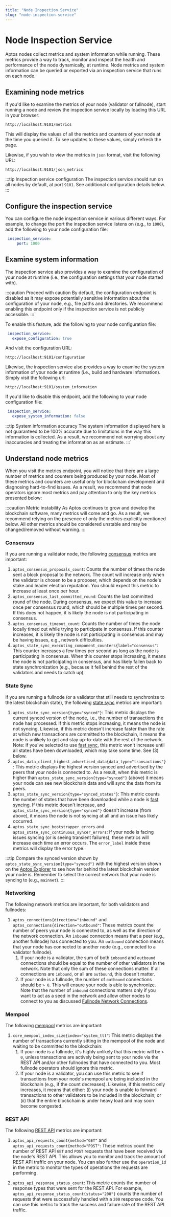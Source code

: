 ```yaml
---
title: "Node Inspection Service"
slug: "node-inspection-service"
---
```


# Node Inspection Service 

Aptos nodes collect metrics and system information while running. These metrics provide a way to track,
monitor and inspect the health and performance of the node dynamically, at runtime. Node metrics and system
information can be queried or exported via an inspection service that runs on each node.

## Examining node metrics

If you'd like to examine the metrics of your node (validator or fullnode), start running a
node and review the inspection service locally by loading this URL in your browser:

```
http://localhost:9101/metrics
```

This will display the values of all the metrics and counters of your node at the time you queried it.
To see updates to these values, simply refresh the page.

Likewise, if you wish to view the metrics in `json` format, visit the following URL:

```
http://localhost:9101/json_metrics
```

:::tip Inspection service configuration
The inspection service should run on all nodes by default, at port `9101`. See additional configuration
details below.
:::

## Configure the inspection service

You can configure the node inspection service in various different ways. For example, to change
the port the inspection service listens on (e.g., to `1000`), add the following to your node
configuration file:

```yaml
 inspection_service:
     port: 1000
```

## Examine system information

The inspection service also provides a way to examine the configuration of your node
at runtime (i.e., the configuration settings that your node started with).

:::caution Proceed with caution
By default, the configuration endpoint is disabled as it may expose potentially sensitive
information about the configuration of your node, e.g., file paths and directories. We
recommend enabling this endpoint only if the inspection service is not publicly accessible.
:::`

To enable this feature, add the following to your node configuration file:

```yaml
 inspection_service:
   expose_configuration: true
```

And visit the configuration URL:

```
http://localhost:9101/configuration
```

Likewise, the inspection service also provides a way to examine the system information of your node
at runtime (i.e., build and hardware information). Simply visit the following url:

```
http://localhost:9101/system_information
```

If you'd like to disable this endpoint, add the following to your node configuration file:

```yaml
 inspection_service:
   expose_system_information: false
``` 

:::tip System information accuracy
The system information displayed here is not guaranteed to be 100% accurate due to limitations
in the way this information is collected. As a result, we recommend not worrying about any
inaccuracies and treating the information as an estimate.
:::`

## Understand node metrics

When you visit the metrics endpoint, you will notice that there are a large number of metrics
and counters being produced by your node. Most of these metrics and counters are useful only for
blockchain development and diagnosing hard-to-find issues. As a result, we recommend that node
operators ignore most metrics and pay attention to only the key metrics presented below:

:::caution Metric instability
As Aptos continues to grow and develop the blockchain software, many metrics will come and go.
As a result, we recommend relying on the presence of only the metrics explicitly mentioned below.
All other metrics should be considered unstable and may be changed/removed without warning.
:::

### Consensus

If you are running a validator node, the following
[consensus](../../guides/basics-life-of-txn.md#consensus) metrics are important:
1. `aptos_consensus_proposals_count`: Counts the number of times the node sent a block
proposal to the network. The count will increase only when the validator is chosen to be a proposer,
which depends on the node's stake and leader election reputation. You should expect this metric to
increase at least once per hour.
2. `aptos_consensus_last_committed_round`: Counts the last committed round of the node.
During consensus, we expect this value to increase once per consensus round, which should be multiple
times per second. If this does not happen, it is likely the node is not participating in consensus.
3. `aptos_consensus_timeout_count`: Counts the number of times the node locally timed out while trying
to participate in consensus. If this counter increases, it is likely the node is not participating 
in consensus and may be having issues, e.g., network difficulties.
4. `aptos_state_sync_executing_component_counters{label="consensus"`: This counter increases
a few times per second as long as the node is participating in consensus. When this counter stops
increasing, it means the node is not participating in consensus, and has likely fallen back to state
synchronization (e.g., because it fell behind the rest of the validators and needs to catch up).

### State Sync

If you are running a fullnode (or a validator that still needs to synchronize to the latest blockchain
state), the following [state sync](../../guides/state-sync.md) metrics are important:
1. `aptos_state_sync_version{type="synced"}`: This metric displays the current synced version of the node,
i.e., the number of transactions the node has processed. If this  metric stops increasing, it means the
node is not syncing. Likewise, if this metric doesn't increase faster than the rate at which new transactions
are committed to the blockchain, it means the node is unlikely to get and stay up-to-date with the rest of
the network. Note: if you've selected to use [fast sync](../../guides/state-sync.md#fast-syncing),
this metric won't increase until all states have been downloaded, which may take some time. See (3) below.
2. `aptos_data_client_highest_advertised_data{data_type="transactions"}`: This metric displays the highest
version synced and advertised by the peers that your node is connected to. As a result, when this metric is
higher than `aptos_state_sync_version{type="synced"}` (above) it means your node can see new blockchain data and
will sync the data from its peers.
3. `aptos_state_sync_version{type="synced_states"}`: This metric counts the number of states that have been
downloaded while a node is [fast syncing](../../guides/state-sync.md#fast-syncing). If this metric doesn't increase,
and `aptos_state_sync_version{type="synced"}` doesn't increase (from above), it means the node is not syncing
at all and an issue has likely occurred.
4. `aptos_state_sync_bootstrapper_errors` and `aptos_state_sync_continuous_syncer_errors`: If your node is
facing issues syncing (or is seeing transient failures), these metrics will increase each time an error occurs.
The `error_label` inside these metrics will display the error type.

:::tip
Compare the synced version shown by `aptos_state_sync_version{type="synced"}` with the highest version shown on the [Aptos Explorer](https://explorer.aptoslabs.com/?network=mainnet) to see how far behind the latest blockchain version your node is. Remember to select the correct network that your node is syncing to (e.g., `mainnet`).
:::

### Networking

The following network metrics are important, for both validators and fullnodes:
1. `aptos_connections{direction="inbound"` and `aptos_connections{direction="outbound"`: These metrics count
the number of peers your node is connected to, as well as the direction of the network connection. An `inbound`
connection means that a peer (e.g., another fullnode) has connected to you. An `outbound` connection means that
your node has connected to another node (e.g., connected to a validator fullnode).
   1. If your node is a validator, the sum of both `inbound` and `outbound` connections should be equal to the
   number of other validators in the network. Note that only the sum of these connections matter. If all connections
   are `inbound`, or all are `outbound`, this doesn't matter.
   2. If your node is a fullnode, the number of `outbound` connections should be `> 0`. This will ensure your node is
   able to synchronize. Note that the number of `inbound` connections matters only if you want to act as a seed in
   the network and allow other nodes to connect to you as discussed
   [Fullnode Network Connections](../../nodes/full-node/fullnode-network-connections.md#allowing-fullnodes-to-connect-to-your-node).


### Mempool

The following [mempool](../../guides/basics-life-of-txn.md#mempool) metrics are important:
1. `core_mempool_index_size{index="system_ttl"`: This metric displays the number of transactions currently sitting in
the mempool of the node and waiting to be committed to the blockchain:
   1. If your node is a fullnode, it's highly unlikely that this metric will be `> 0`, unless transactions are actively
   being sent to your node via the REST API and/or other fullnodes that have connected to you. Most fullnode operators
   should ignore this metric.
   2. If your node is a validator, you can use this metric to see if transactions from your node's mempool are being
   included in the blockchain (e.g., if the count decreases). Likewise, if this metric only increases, it means
   that either: (i) your node is unable to forward transactions to other validators to be included in the blockchain; or
   (ii) that the entire blockchain is under heavy load and may soon become congested.

### REST API

The following [REST API](https://aptos.dev/nodes/aptos-api-spec) metrics are important:
1. `aptos_api_requests_count{method="GET"` and `aptos_api_requests_count{method="POST"`: These metrics count
the number of REST API `GET` and `POST` requests that have been received via the node's REST API. This
allows you to monitor and track the amount of REST API traffic on your node. You can also further use the
`operation_id` in the metric to monitor the types of operations the requests are performing.

2. `aptos_api_response_status_count`: This metric counts the number of response types that were sent for
the REST API. For example, `aptos_api_response_status_count{status="200"}` counts the number of requests
that were successfully handled with a `200` response code. You can use this metric to track the success and
failure rate of the REST API traffic.

